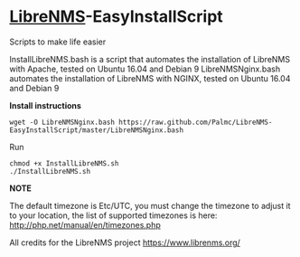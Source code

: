 # [LibreNMS](https://librenms.org)-EasyInstallScript

Scripts to make life easier

InstallLibreNMS.bash is a script that automates the installation of LibreNMS with Apache, tested on Ubuntu 16.04 and Debian 9
LibreNMSNginx.bash automates the installation of LibreNMS with NGINX, tested on Ubuntu 16.04 and Debian 9

**Install instructions**
```
wget -O LibreNMSNginx.bash https://raw.github.com/Palmc/LibreNMS-EasyInstallScript/master/LibreNMSNginx.bash
```
Run
```
chmod +x InstallLibreNMS.sh
./InstallLibreNMS.sh
```
**NOTE**

The default timezone is Etc/UTC, you must change the timezone to adjust it to your location, the list of supported timezones is here: http://php.net/manual/en/timezones.php

All credits for the LibreNMS project https://www.librenms.org/
